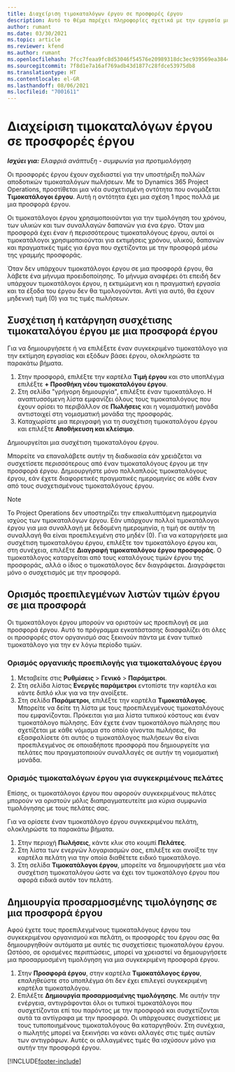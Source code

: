 ```yaml
---
title: Διαχείριση τιμοκαταλόγων έργου σε προσφορές έργου
description: Αυτό το θέμα παρέχει πληροφορίες σχετικά με την εργασία με τιμοκαταλόγους έργου σε προσφορές.
author: rumant
ms.date: 03/30/2021
ms.topic: article
ms.reviewer: kfend
ms.author: rumant
ms.openlocfilehash: 7fcc7feaa9fc8d53046f54576e20989318dc3ec939569ea3844b18097512a24b
ms.sourcegitcommit: 7f8d1e7a16af769adb43d1877c28fdce53975db8
ms.translationtype: HT
ms.contentlocale: el-GR
ms.lasthandoff: 08/06/2021
ms.locfileid: "7001611"
---
```

# <a name="manage-project-price-lists-on-project-quotes"></a>Διαχείριση τιμοκαταλόγων έργου σε προσφορές έργου 

_**Ισχύει για:** Ελαφριά ανάπτυξη - συμφωνία για προτιμολόγηση_

Οι προσφορές έργου έχουν σχεδιαστεί για την υποστήριξη πολλών αποδοτικών τιμοκαταλόγων πωλήσεων. Με το Dynamics 365 Project Operations, προστίθεται μια νέα συσχετισμένη οντότητα που ονομάζεται **Τιμοκατάλογοι έργου**. Αυτή η οντότητα έχει μια σχέση 1 προς πολλά με μια προσφορά έργου.

Οι τιμοκατάλογοι έργου χρησιμοποιούνται για την τιμολόγηση του χρόνου, των υλικών και των συναλλαγών δαπανών για ένα έργο. Όταν μια προσφορά έχει έναν ή περισσότερους τιμοκαταλόγους έργου, αυτοί οι τιμοκατάλογοι χρησιμοποιούνται για εκτιμήσεις χρόνου, υλικού, δαπανών και πραγματικές τιμές για έργα που σχετίζονται με την προσφορά μέσω της γραμμής προσφοράς.

Όταν δεν υπάρχουν τιμοκατάλογοι έργου σε μια προσφορά έργου, θα λάβετε ένα μήνυμα προειδοποίησης. Το μήνυμα αναφέρει ότι επειδή δεν υπάρχουν τιμοκατάλογοι έργου, η εκτιμώμενη και η πραγματική εργασία και τα έξοδα του έργου δεν θα τιμολογούνται. Αντί για αυτό, θα έχουν μηδενική τιμή (0) για τις τιμές πωλήσεων.

## <a name="associate-or-disassociate-a-project-price-list-on-a-project-quote"></a>Συσχέτιση ή κατάργηση συσχέτισης τιμοκαταλόγου έργου με μια προσφορά έργου

Για να δημιουργήσετε ή να επιλέξετε έναν συγκεκριμένο τιμοκατάλογο για την εκτίμηση εργασίας και εξόδων βάσει έργου, ολοκληρώστε τα παρακάτω βήματα.

1. Στην προσφορά, επιλέξτε την καρτέλα **Τιμή έργου** και στο υποπλέγμα επιλέξτε **+ Προσθήκη νέου τιμοκαταλόγου έργου**.
2. Στη σελίδα "γρήγορη δημιουργία", επιλέξτε έναν τιμοκατάλογο. Η αναπτυσσόμενη λίστα εμφανίζει όλους τους τιμοκαταλόγους που έχουν ορίσει το περιβάλλον σε **Πωλήσεις** και η νομισματική μονάδα αντιστοιχεί στη νομισματική μονάδα της προσφοράς.
4. Καταχωρίστε μια περιγραφή για τη συσχέτιση τιμοκαταλόγου έργου και επιλέξτε **Αποθήκευση και κλείσιμο**.

Δημιουργείται μια συσχέτιση τιμοκαταλόγου έργου.

Μπορείτε να επαναλάβετε αυτήν τη διαδικασία εάν χρειάζεται να συσχετίσετε περισσότερους από έναν τιμοκαταλόγους έργου με την προσφορά έργου. Δημιουργήστε μόνο πολλαπλούς τιμοκαταλόγους έργου, εάν έχετε διαφορετικές πραγματικές ημερομηνίες σε κάθε έναν από τους συσχετισμένους τιμοκαταλόγους έργου.

> [!NOTE]
> Το Project Operations δεν υποστηρίζει την επικαλυπτόμενη ημερομηνία ισχύος των τιμοκαταλόγων έργου. Εάν υπάρχουν πολλοί τιμοκατάλογοι έργου για μια συναλλαγή με δεδομένη ημερομηνία, η τιμή σε αυτήν τη συναλλαγή θα είναι προεπιλεγμένη στο μηδέν (0).
Για να καταργήσετε μια συσχέτιση τιμοκαταλόγου έργου, επιλέξτε τον τιμοκατάλογο έργου και, στη συνέχεια, επιλέξτε **Διαγραφή τιμοκαταλόγου έργου προσφοράς**. Ο τιμοκατάλογος καταργείται από τους καταλόγους τιμών έργου της προσφοράς, αλλά ο ίδιος ο τιμοκατάλογος δεν διαγράφεται. Διαγράφεται μόνο ο συσχετισμός με την προσφορά.

## <a name="set-up-default-project-price-lists-on-a-quote"></a>Ορισμός προεπιλεγμένων λιστών τιμών έργου σε μια προσφορά

Οι τιμοκατάλογοι έργου μπορούν να οριστούν ως προεπιλογή σε μια προσφορά έργου. Αυτό το πρόγραμμα εγκατάστασης διασφαλίζει ότι όλες οι προσφορές στον οργανισμό σας ξεκινούν πάντα με έναν τυπικό τιμοκατάλογο για την εν λόγω περίοδο τιμών.

### <a name="set-up-organizational-default-for-project-price-lists"></a>Ορισμός οργανικής προεπιλογής για τιμοκαταλόγους έργου

1. Μεταβείτε στις **Ρυθμίσεις** > **Γενικό** > **Παράμετροι**.
2. Στη σελίδα λίστας **Ενεργές παράμετροι** εντοπίστε την καρτέλα και κάντε διπλό κλικ για να την ανοίξετε. 
3. Στη σελίδα **Παράμετροι**, επιλέξτε την καρτέλα **Τιμοκατάλογος**. Μπορείτε να δείτε τη λίστα με τους προεπιλεγμένους τιμοκαταλόγους που εμφανίζονται. Πρόκειται για μια λίστα τυπικού κόστους και έναν τιμοκατάλογο πώλησης. Εάν έχετε έναν τιμοκατάλογο πώλησης που σχετίζεται με κάθε νόμισμα στο οποίο γίνονται πωλήσεις, θα εξασφαλίσετε ότι αυτός ο τιμοκατάλογος πωλήσεων θα είναι προεπιλεγμένος σε οποιαδήποτε προσφορά που δημιουργείτε για πελάτες που πραγματοποιούν συναλλαγές σε αυτήν τη νομισματική μονάδα.

### <a name="set-up-customer-specific-project-price-lists"></a>Ορισμός τιμοκαταλόγων έργου για συγκεκριμένους πελάτες

Επίσης, οι τιμοκατάλογοι έργου που αφορούν συγκεκριμένους πελάτες μπορούν να οριστούν μόλις διαπραγματευτείτε μια κύρια συμφωνία τιμολόγησης με τους πελάτες σας.

Για να ορίσετε έναν τιμοκατάλογο έργου συγκεκριμένου πελάτη, ολοκληρώστε τα παρακάτω βήματα.

1. Στην περιοχή **Πωλήσεις**, κάντε κλικ στο κουμπί **Πελάτες**.
2. Στη λίστα των ενεργών λογαριασμών σας, επιλέξτε και ανοίξτε την καρτέλα πελάτη για την οποία διαθέτετε ειδικό τιμοκατάλογο.
3. Στη σελίδα **Τιμοκατάλογοι έργου**, μπορείτε να δημιουργήσετε μια νέα συσχέτιση τιμοκαταλόγου ώστε να έχει τον τιμοκατάλογο έργου που αφορά ειδικά αυτόν τον πελάτη.

## <a name="create-custom-pricing-on-a-project-quote"></a>Δημιουργία προσαρμοσμένης τιμολόγησης σε μια προσφορά έργου

Αφού έχετε τους προεπιλεγμένους τιμοκαταλόγους έργου του συγκεκριμένου οργανισμού και πελάτη, οι προσφορές του έργου σας θα δημιουργηθούν αυτόματα με αυτές τις συσχετίσεις τιμοκαταλόγου έργου. Ωστόσο, σε ορισμένες περιπτώσεις, μπορεί να χρειαστεί να δημιουργήσετε μια προσαρμοσμένη τιμολόγηση για μια συγκεκριμένη προσφορά έργου. 

1. Στην **Προσφορά έργου**, στην καρτέλα **Τιμοκατάλογος έργου**, επαληθεύστε στο υποπλέγμα ότι δεν έχει επιλεγεί συγκεκριμένη καρτέλα τιμοκαταλόγου.
2. Επιλέξτε **Δημιουργία προσαρμοσμένης τιμολόγησης**. Με αυτήν την ενέργεια, αντιγράφονται όλοι οι τυπικοί τιμοκατάλογοι που συσχετίζονται επί του παρόντος με την προσφορά και συσχετίζονται αυτά τα αντίγραφα με την προσφορά. Οι υπάρχουσες συσχετίσεις με τους τυποποιημένους τιμοκαταλόγους θα καταργηθούν. Στη συνέχεια, ο πωλητής μπορεί να ξεκινήσει να κάνει αλλαγές στις τιμές αυτών των αντιγράφων. Αυτές οι αλλαγμένες τιμές θα ισχύσουν μόνο για αυτήν την προσφορά έργου.


[!INCLUDE[footer-include](../../includes/footer-banner.md)]
